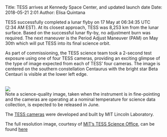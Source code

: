 Title: TESS arrives at Kennedy Space Center, and updated launch date
Date: 2018-05-21 2:01
Author: Elisa Quintana

TESS successfully completed a lunar flyby on 17 May at 06:34:35 UTC (2:34 AM EST). At its closest approach, TESS was 8,253 km from the lunar surface. Based on the successful lunar fly-by, no adjustment burn was required. The next maneuver is the Period Adjust Maneuver (PAM) on May 30th which will put TESS into its final science orbit.

As part of commissioning, the TESS science team took a 2-second test exposure using one of four TESS cameras, providing an exciting glimpse of the type of image expected from each of TESS’ four cameras. The image is centered on the southern constellation Centaurus with the bright star Beta Centauri is visible at the lower left edge.

<br/>
<img class="img-responsive" style="max-width:67%;" src="images/tess-test-image.png">
<br/>
Note a science-quality image, taken when the instrument is in fine-pointing and the cameras are operating at a nominal temperature for science data collection, is expected to be released in June.

The [TESS cameras](https://heasarc.gsfc.nasa.gov/docs/tess/the-tess-space-telescope.html#tess-cameras) were developed and built by MIT Lincoln Laboratory.

The full resolution image, courtesy of [MIT’s TESS Science Office](https://tess.mit.edu), can be found [here](https://tess.mit.edu/wp-content/uploads/tess-centaurus-field-full-res.jpg)









